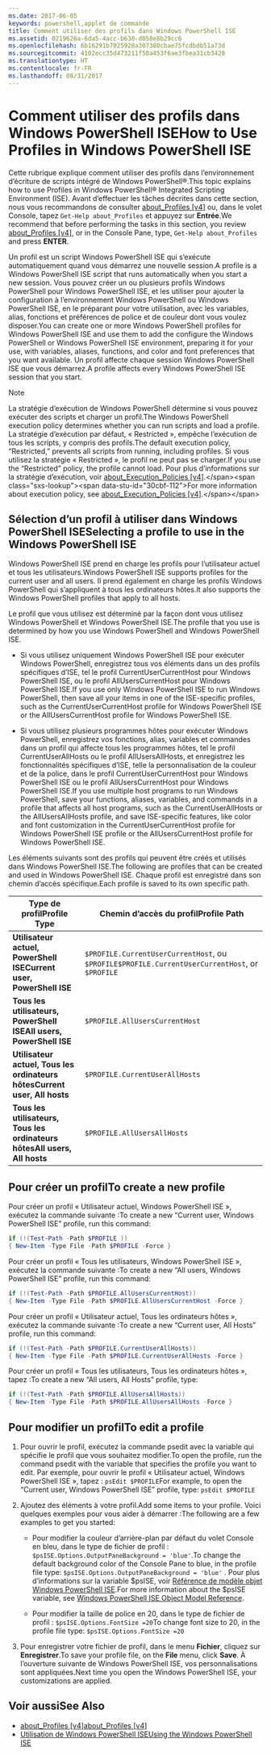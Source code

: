 ```yaml
---
ms.date: 2017-06-05
keywords: powershell,applet de commande
title: Comment utiliser des profils dans Windows PowerShell ISE
ms.assetid: 0219626a-6da5-4acc-b630-d058e8b29cc6
ms.openlocfilehash: 6b16291b7025928a307380cbae75fcdbdb51a73d
ms.sourcegitcommit: 4102ecc35d473211f50a453f6ae3fbea31cb3428
ms.translationtype: HT
ms.contentlocale: fr-FR
ms.lasthandoff: 08/31/2017
---
```

# <a name="how-to-use-profiles-in-windows-powershell-ise"></a><span data-ttu-id="30cbf-103">Comment utiliser des profils dans Windows PowerShell ISE</span><span class="sxs-lookup"><span data-stu-id="30cbf-103">How to Use Profiles in Windows PowerShell ISE</span></span>
<span data-ttu-id="30cbf-104">Cette rubrique explique comment utiliser des profils dans l’environnement d’écriture de scripts intégré de Windows PowerShell®.</span><span class="sxs-lookup"><span data-stu-id="30cbf-104">This topic explains how to use Profiles in Windows PowerShell® Integrated Scripting Environment (ISE).</span></span> <span data-ttu-id="30cbf-105">Avant d’effectuer les tâches décrites dans cette section, nous vous recommandons de consulter [about_Profiles [v4]](https://technet.microsoft.com/library/e1d9e30a-70cc-4f36-949f-fc7cd96b4054(v=wps.630)) ou, dans le volet Console, tapez `Get-Help about_Profiles` et appuyez sur **Entrée**.</span><span class="sxs-lookup"><span data-stu-id="30cbf-105">We recommend that before performing the tasks in this section, you review [about_Profiles [v4]](https://technet.microsoft.com/library/e1d9e30a-70cc-4f36-949f-fc7cd96b4054(v=wps.630)), or in the Console Pane, type, `Get-Help about_Profiles` and press **ENTER**.</span></span>

<span data-ttu-id="30cbf-106">Un profil est un script Windows PowerShell ISE qui s’exécute automatiquement quand vous démarrez une nouvelle session.</span><span class="sxs-lookup"><span data-stu-id="30cbf-106">A profile is a Windows PowerShell ISE script that runs automatically when you start a new session.</span></span>  <span data-ttu-id="30cbf-107">Vous pouvez créer un ou plusieurs profils Windows PowerShell pour Windows PowerShell ISE, et les utiliser pour ajouter la configuration à l’environnement Windows PowerShell ou Windows PowerShell ISE, en le préparant pour votre utilisation, avec les variables, alias, fonctions et préférences de police et de couleur dont vous voulez disposer.</span><span class="sxs-lookup"><span data-stu-id="30cbf-107">You can create one or more Windows PowerShell profiles for Windows PowerShell ISE and use them to add the configure the Windows PowerShell or Windows PowerShell ISE environment, preparing it for your use, with variables, aliases, functions, and color and font preferences that you want available.</span></span> <span data-ttu-id="30cbf-108">Un profil affecte chaque session Windows PowerShell ISE que vous démarrez.</span><span class="sxs-lookup"><span data-stu-id="30cbf-108">A profile affects every Windows PowerShell ISE session that you start.</span></span>

> [!NOTE]
> <span data-ttu-id="30cbf-109">La stratégie d’exécution de Windows PowerShell détermine si vous pouvez exécuter des scripts et charger un profil.</span><span class="sxs-lookup"><span data-stu-id="30cbf-109">The Windows PowerShell execution policy determines whether you can run scripts and load a profile.</span></span> <span data-ttu-id="30cbf-110">La stratégie d’exécution par défaut, « Restricted », empêche l’exécution de tous les scripts, y compris des profils.</span><span class="sxs-lookup"><span data-stu-id="30cbf-110">The default execution policy, “Restricted,” prevents all scripts from running, including profiles.</span></span> <span data-ttu-id="30cbf-111">Si vous utilisez la stratégie « Restricted », le profil ne peut pas se charger.</span><span class="sxs-lookup"><span data-stu-id="30cbf-111">If you use the “Restricted” policy, the profile cannot load.</span></span> <span data-ttu-id="30cbf-112">Pour plus d’informations sur la stratégie d’exécution, voir [about_Execution_Policies [v4]](https://technet.microsoft.com/library/347708dc-1515-4d74-978b-8334603472e6(v=wps.630)).</span><span class="sxs-lookup"><span data-stu-id="30cbf-112">For more information about execution policy, see [about_Execution_Policies [v4]](https://technet.microsoft.com/library/347708dc-1515-4d74-978b-8334603472e6(v=wps.630)).</span></span>

## <a name="selecting-a-profile-to-use-in-the-windows-powershell-ise"></a><span data-ttu-id="30cbf-113">Sélection d’un profil à utiliser dans Windows PowerShell ISE</span><span class="sxs-lookup"><span data-stu-id="30cbf-113">Selecting a profile to use in the Windows PowerShell ISE</span></span>
<span data-ttu-id="30cbf-114">Windows PowerShell ISE prend en charge les profils pour l’utilisateur actuel et tous les utilisateurs.</span><span class="sxs-lookup"><span data-stu-id="30cbf-114">Windows PowerShell ISE supports profiles for the current user and all users.</span></span> <span data-ttu-id="30cbf-115">Il prend également en charge les profils Windows PowerShell qui s’appliquent à tous les ordinateurs hôtes.</span><span class="sxs-lookup"><span data-stu-id="30cbf-115">It also supports the Windows PowerShell profiles that apply to all hosts.</span></span>

<span data-ttu-id="30cbf-116">Le profil que vous utilisez est déterminé par la façon dont vous utilisez Windows PowerShell et Windows PowerShell ISE.</span><span class="sxs-lookup"><span data-stu-id="30cbf-116">The profile that you use is determined by how you use Windows PowerShell and Windows PowerShell ISE.</span></span>

-   <span data-ttu-id="30cbf-117">Si vous utilisez uniquement Windows PowerShell ISE pour exécuter Windows PowerShell, enregistrez tous vos éléments dans un des profils spécifiques d’ISE, tel le profil CurrentUserCurrentHost pour Windows PowerShell ISE, ou le profil AllUsersCurrentHost pour Windows PowerShell ISE.</span><span class="sxs-lookup"><span data-stu-id="30cbf-117">If you use only Windows PowerShell ISE to run Windows PowerShell, then save all your items in one of the ISE-specific profiles, such as the CurrentUserCurrentHost profile for Windows PowerShell ISE or the AllUsersCurrentHost profile for Windows PowerShell ISE.</span></span>

-   <span data-ttu-id="30cbf-118">Si vous utilisez plusieurs programmes hôtes pour exécuter Windows PowerShell, enregistrez vos fonctions, alias, variables et commandes dans un profil qui affecte tous les programmes hôtes, tel le profil CurrentUserAllHosts ou le profil AllUsersAllHosts, et enregistrez les fonctionnalités spécifiques d’ISE, telle la personnalisation de la couleur et de la police, dans le profil CurrentUserCurrentHost pour Windows PowerShell ISE ou le profil AllUsersCurrentHost pour Windows PowerShell ISE.</span><span class="sxs-lookup"><span data-stu-id="30cbf-118">If you use multiple host programs to run Windows PowerShell, save your functions, aliases, variables, and commands in a profile that affects all host programs, such as the CurrentUserAllHosts or the AllUsersAllHosts profile, and save ISE-specific features, like color and font customization in the CurrentUserCurrentHost profile for Windows PowerShell ISE profile or the AllUsersCurrentHost profile for Windows PowerShell ISE.</span></span>

<span data-ttu-id="30cbf-119">Les éléments suivants sont des profils qui peuvent être créés et utilisés dans Windows PowerShell ISE.</span><span class="sxs-lookup"><span data-stu-id="30cbf-119">The following are profiles that can be created and used in Windows PowerShell ISE.</span></span> <span data-ttu-id="30cbf-120">Chaque profil est enregistré dans son chemin d’accès spécifique.</span><span class="sxs-lookup"><span data-stu-id="30cbf-120">Each profile is saved to its own specific path.</span></span>

| <span data-ttu-id="30cbf-121">Type de profil</span><span class="sxs-lookup"><span data-stu-id="30cbf-121">Profile Type</span></span> | <span data-ttu-id="30cbf-122">Chemin d’accès du profil</span><span class="sxs-lookup"><span data-stu-id="30cbf-122">Profile Path</span></span> |
| --- | --- |
| <span data-ttu-id="30cbf-123">**Utilisateur actuel, PowerShell ISE**</span><span class="sxs-lookup"><span data-stu-id="30cbf-123">**Current user, PowerShell ISE**</span></span>| <span data-ttu-id="30cbf-124">`$PROFILE.CurrentUserCurrentHost`, ou `$PROFILE`</span><span class="sxs-lookup"><span data-stu-id="30cbf-124">`$PROFILE.CurrentUserCurrentHost`, or `$PROFILE`</span></span> |
| <span data-ttu-id="30cbf-125">**Tous les utilisateurs, PowerShell ISE**</span><span class="sxs-lookup"><span data-stu-id="30cbf-125">**All users, PowerShell ISE**</span></span>| `$PROFILE.AllUsersCurrentHost` |
| <span data-ttu-id="30cbf-126">**Utilisateur actuel, Tous les ordinateurs hôtes**</span><span class="sxs-lookup"><span data-stu-id="30cbf-126">**Current user, All hosts**</span></span>| `$PROFILE.CurrentUserAllHosts` |
| <span data-ttu-id="30cbf-127">**Tous les utilisateurs, Tous les ordinateurs hôtes**</span><span class="sxs-lookup"><span data-stu-id="30cbf-127">**All users, All hosts**</span></span> | `$PROFILE.AllUsersAllHosts` |

## <a name="to-create-a-new-profile"></a><span data-ttu-id="30cbf-128">Pour créer un profil</span><span class="sxs-lookup"><span data-stu-id="30cbf-128">To create a new profile</span></span>
<span data-ttu-id="30cbf-129">Pour créer un profil « Utilisateur actuel, Windows PowerShell ISE », exécutez la commande suivante :</span><span class="sxs-lookup"><span data-stu-id="30cbf-129">To create a new “Current user, Windows PowerShell ISE” profile, run this command:</span></span>

```powershell
if (!(Test-Path -Path $PROFILE )) 
{ New-Item -Type File -Path $PROFILE -Force }
```

<span data-ttu-id="30cbf-130">Pour créer un profil « Tous les utilisateurs, Windows PowerShell ISE », exécutez la commande suivante :</span><span class="sxs-lookup"><span data-stu-id="30cbf-130">To create a new “All users, Windows PowerShell ISE” profile, run this command:</span></span>

```powershell
if (!(Test-Path -Path $PROFILE.AllUsersCurrentHost)) 
{ New-Item -Type File -Path $PROFILE.AllUsersCurrentHost -Force }
```

<span data-ttu-id="30cbf-131">Pour créer un profil « Utilisateur actuel, Tous les ordinateurs hôtes », exécutez la commande suivante :</span><span class="sxs-lookup"><span data-stu-id="30cbf-131">To create a new “Current user, All Hosts” profile, run this command:</span></span>

```powershell
if (!(Test-Path -Path $PROFILE.CurrentUserAllHosts)) 
{ New-Item -Type File -Path $PROFILE.CurrentUserAllHosts -Force }
```

<span data-ttu-id="30cbf-132">Pour créer un profil « Tous les utilisateurs, Tous les ordinateurs hôtes », tapez :</span><span class="sxs-lookup"><span data-stu-id="30cbf-132">To create a new “All users, All Hosts” profile, type:</span></span>

```powershell
if (!(Test-Path -Path $PROFILE.AllUsersAllHosts)) 
{ New-Item -Type File -Path $PROFILE.AllUsersAllHosts -Force }
```

## <a name="to-edit-a-profile"></a><span data-ttu-id="30cbf-133">Pour modifier un profil</span><span class="sxs-lookup"><span data-stu-id="30cbf-133">To edit a profile</span></span>

1.  <span data-ttu-id="30cbf-134">Pour ouvrir le profil, exécutez la commande psedit avec la variable qui spécifie le profil que vous souhaitez modifier.</span><span class="sxs-lookup"><span data-stu-id="30cbf-134">To open the profile, run the command psedit with the variable that specifies the profile you want to edit.</span></span> <span data-ttu-id="30cbf-135">Par exemple, pour ouvrir le profil « Utilisateur actuel, Windows PowerShell ISE », tapez : `psEdit $PROFILE`</span><span class="sxs-lookup"><span data-stu-id="30cbf-135">For example, to open the “Current user, Windows PowerShell ISE” profile, type: `psEdit $PROFILE`</span></span>

2.  <span data-ttu-id="30cbf-136">Ajoutez des éléments à votre profil.</span><span class="sxs-lookup"><span data-stu-id="30cbf-136">Add some items to your profile.</span></span> <span data-ttu-id="30cbf-137">Voici quelques exemples pour vous aider à démarrer :</span><span class="sxs-lookup"><span data-stu-id="30cbf-137">The following are a few examples to get you started:</span></span>

    -   <span data-ttu-id="30cbf-138">Pour modifier la couleur d’arrière-plan par défaut du volet Console en bleu, dans le type de fichier de profil : `$psISE.Options.OutputPaneBackground = 'blue'`.</span><span class="sxs-lookup"><span data-stu-id="30cbf-138">To change the default background color of the Console Pane to blue, in the profile file type: `$psISE.Options.OutputPaneBackground = 'blue'` .</span></span> <span data-ttu-id="30cbf-139">Pour plus d’informations sur la variable $psISE, voir [Référence de modèle objet Windows PowerShell ISE]().</span><span class="sxs-lookup"><span data-stu-id="30cbf-139">For more information about the $psISE variable, see [Windows PowerShell ISE Object Model Reference]().</span></span>

    -   <span data-ttu-id="30cbf-140">Pour modifier la taille de police en 20, dans le type de fichier de profil : `$psISE.Options.FontSize =20`</span><span class="sxs-lookup"><span data-stu-id="30cbf-140">To change font size to 20, in the profile file type: `$psISE.Options.FontSize =20`</span></span>

3.  <span data-ttu-id="30cbf-141">Pour enregistrer votre fichier de profil, dans le menu **Fichier**, cliquez sur **Enregistrer**.</span><span class="sxs-lookup"><span data-stu-id="30cbf-141">To save your profile file, on the **File** menu, click **Save**.</span></span> <span data-ttu-id="30cbf-142">À l’ouverture suivante de Windows PowerShell ISE, vos personnalisations sont appliquées.</span><span class="sxs-lookup"><span data-stu-id="30cbf-142">Next time you open the Windows PowerShell ISE, your customizations are applied.</span></span>

## <a name="see-also"></a><span data-ttu-id="30cbf-143">Voir aussi</span><span class="sxs-lookup"><span data-stu-id="30cbf-143">See Also</span></span>
- [<span data-ttu-id="30cbf-144">about_Profiles [v4]</span><span class="sxs-lookup"><span data-stu-id="30cbf-144">about_Profiles [v4]</span></span>](https://technet.microsoft.com/library/e1d9e30a-70cc-4f36-949f-fc7cd96b4054(v=wps.630))
- [<span data-ttu-id="30cbf-145">Utilisation de Windows PowerShell ISE</span><span class="sxs-lookup"><span data-stu-id="30cbf-145">Using the Windows PowerShell ISE</span></span>](Using-the-Windows-PowerShell-ISE.md)

